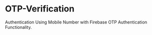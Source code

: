 # OTP-Verification

Authentication Using Mobile Number with Firebase OTP Authentication Functionality.
